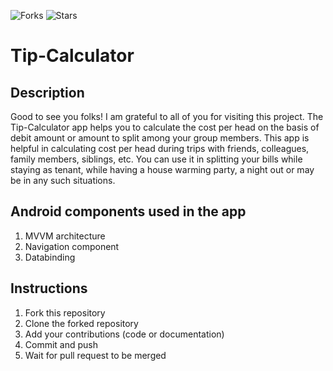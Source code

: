 ![Forks](https://img.shields.io/badge/forks-0-blue)
![Stars](https://img.shields.io/badge/stars-0-yellow)
# Tip-Calculator

## Description
Good to see you folks! I am grateful to all of you for visiting this project. The Tip-Calculator app helps you to calculate the cost per head on the basis of debit amount or amount to split among your group members. This app is helpful in calculating cost per head during trips with friends, colleagues, family members, siblings, etc. You can use it in splitting your bills while staying as tenant, while having a house warming party, a night out or may be in any such situations.

## Android components used in the app
1. MVVM architecture
2. Navigation component
3. Databinding

## Instructions
1. Fork this repository
2. Clone the forked repository
3. Add your contributions (code or documentation)
4. Commit and push
5. Wait for pull request to be merged
